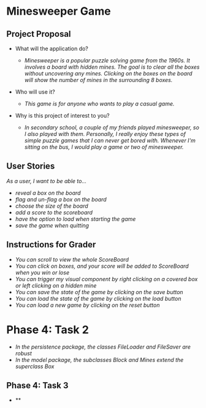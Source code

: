 # Minesweeper Game

## Project Proposal

- What will the application do?
  - *Minesweeper is a popular puzzle solving game from the 1960s. It involves a board with hidden mines. The goal is to 
  clear all the boxes without uncovering any mines. Clicking on the boxes on the board will show the number of mines 
  in the surrounding 8 boxes.*
  
- Who will use it?
  - *This game is for anyone who wants to play a casual game.*
  
- Why is this project of interest to you?
  - *In secondary school, a couple of my friends played minesweeper, so I also played with them. Personally, I really 
  enjoy these types of simple puzzle games that I can never get bored with. Whenever I'm sitting on the bus, I would 
  play a game or two of minesweeper.*

## User Stories

*As a user, I want to be able to...*

  - *reveal a box on the board*
  - *flag and un-flag a box on the board*
  - *choose the size of the board*
  - *add a score to the scoreboard*
  - *have the option to load when starting the game*   
  - *save the game when quitting*
       
## Instructions for Grader
 
  - *You can scroll to view the whole ScoreBoard*
  - *You can click on boxes, and your score will be added to ScoreBoard when you win or lose*
  - *You can trigger my visual component by right clicking on a covered box or left clicking on a hidden mine*
  - *You can save the state of the game by clicking on the save button*
  - *You can load the state of the game by clicking on the load button*
  - *You can load a new game by clicking on the reset button*
  
# Phase 4: Task 2
  
  - *In the persistence package, the classes FileLoader and FileSaver are robust*
  - *In the model package, the subclasses Block and Mines extend the superclass Box*
  
## Phase 4: Task 3
    
  - **
